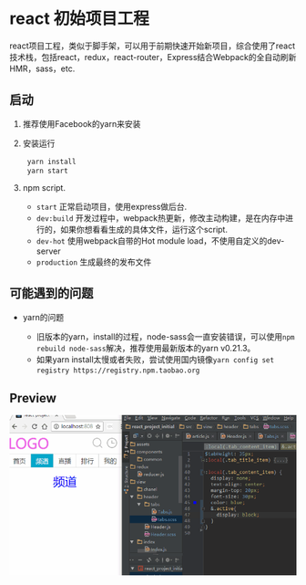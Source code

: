 #  react 初始项目工程

react项目工程，类似于脚手架，可以用于前期快速开始新项目，综合使用了react技术栈，包括react，redux，react-router，Express结合Webpack的全自动刷新HMR，sass，etc.

## 启动

1. 推荐使用Facebook的yarn来安装

2. 安装运行

        yarn install
        yarn start

3. npm script.

    * `start` 正常启动项目，使用express做后台.
    * `dev:build` 开发过程中，webpack热更新，修改主动构建，是在内存中进行的，如果你想看看生成的具体文件，运行这个script.
    * `dev-hot` 使用webpack自带的Hot module load，不使用自定义的dev-server
    * `production` 生成最终的发布文件

## 可能遇到的问题

- yarn的问题

  - 旧版本的yarn，install的过程，node-sass会一直安装错误，可以使用`npm rebuild node-sass`解决，推荐使用最新版本的yarn v0.21.3。
  - 如果yarn install太慢或者失败，尝试使用国内镜像`yarn config set registry https://registry.npm.taobao.org`

## Preview

 ![example preview](https://github.com/wuyanwuyan/react_project_initial/blob/master/preview/preview.gif)
